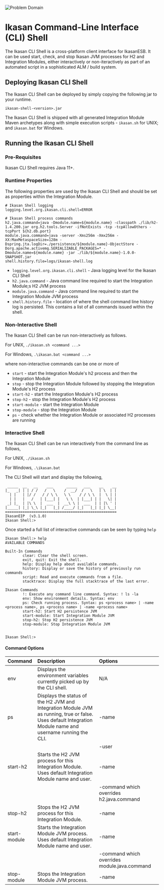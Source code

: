 ![Problem Domain](../../docs/quickstart-images/Ikasan-title-transparent.png)
# Ikasan Command-Line Interface (CLI) Shell

The Ikasan CLI Shell is a cross-platform client interface for IkasanESB.
It can be used start, check, and stop Ikasan JVM processes for H2 and Integration Modules, either interactively or non-iteractively as part of an 
automated script in a sophisticated ALM / build system.

## Deploying Ikasan CLI Shell
The Ikasan CLI Shell can be deployed by simply copying the following jar to your runtime.
```
ikasan-shell-<version>.jar
```
The Ikasan CLI Shell is shipped with all generated Integration Module Maven archetypes along with simple execution scripts - ```ikasan.sh``` for UNIX; and ```ikasan.bat``` for Windows.

## Running the Ikasan CLI Shell
### Pre-Requisites
Ikasan CLI Shell requires Java 11+.

### Runtime Properties
The following properties are used by the Ikasan CLI Shell and should be set as properties within the Integration Module. 

```
# Ikasan Shell logging
logging.level.org.ikasan.cli.shell=ERROR

# Ikasan Shell process commands
h2.java.command=java -Dmodule.name=${module.name} -classpath ./lib/h2-1.4.200.jar org.h2.tools.Server -ifNotExists -tcp -tcpAllowOthers -tcpPort ${h2.db.port}
module.java.command=java -server -Xms256m -Xmx256m -XX:MaxMetaspaceSize=128m -Dspring.jta.logDir=./persistence/${module.name}-ObjectStore -Dorg.apache.activemq.SERIALIZABLE_PACKAGES=* -Dmodule.name=${module.name} -jar ./lib/${module.name}-1.0.0-SNAPSHOT.jar
shell.history.file=logs/ikasan-shell.log
```

- ```logging.level.org.ikasan.cli.shell``` - Java logging level for the Ikasan CLI Shell
-  ```h2.java.command``` - Java command line required to start the Integration Module;s H2 JVM process
- ```module.java.command``` - Java command line required to start the Integration Module JVM process
- ```shell.history.file``` - location of where the shell command line history log is persisted. This contains a list of all commands issued within the shell.

### Non-Interactive Shell
The Ikasan CLI Shell can be run non-interactively as follows.

For UNIX, ```./ikasan.sh <command ...>```

For Windows, ```.\ikasan.bat <command ...>```

where non-interactive commands can be one or more of
- ```start``` - start the Integration Module's h2 process and then the Integration Module
- ```stop``` - stop the Integration Module followed by stopping the Integration Module's H2 process
- ```start-h2``` - start the Integration Module's H2 process
- ```stop-h2``` - stop the Integration Module's H2 process
- ```start-module``` - start the Integration Module
- ```stop-module``` - stop the Integration Module
- ```ps``` - check whether the Integration Module or associated H2 processes are running


### Interactive Shell
The Ikasan CLI Shell can be run interactively from the command line as follows,

For UNIX, ```./ikasan.sh```

For Windows, ```.\ikasan.bat```

The CLI Shell will start and display the following,
```
 _____  __   __    ___      _____   ___    __    __
|_   _| | | / /   /   \    /  __/  /   \   | \  | |
  | |   | |/ /   / / \ \   \ \    / / \ \  |  \ | |
  | |   |   /   | |___| |   \ \  | |___| | |   \| |
 _| |_  | |\ \  |  ___  |  __\ \ |  ___  | | |\ ' |
|_____| |_| \_\ |_|   |_| /____/ |_|   |_| |_| \__|
===================================================
IkasanEIP  (v3.1.0)
Ikasan Shell:> 
```

Once started a full list of interactive commands can be seen by typing ```help```

```
Ikasan Shell:> help
AVAILABLE COMMANDS

Built-In Commands
        clear: Clear the shell screen.
        exit, quit: Exit the shell.
        help: Display help about available commands.
        history: Display or save the history of previously run commands
        script: Read and execute commands from a file.
        stacktrace: Display the full stacktrace of the last error.

Ikasan Commands
        !: Execute any command line command. Syntax: ! ls -la
        env: Show environment details. Syntax: env
        ps: Check running process. Syntax: ps <process name> | -name <process name>, ps <process name> | -name <process name>
        start-h2: Start H2 persistence JVM
        start-module: Start Integration Module JVM
        stop-h2: Stop H2 persistence JVM
        stop-module: Stop Integration Module JVM


Ikasan Shell:> 
```

#### Command Options

| Command | Description | Options |
| :---    | :---    | :---   |
| env     | Displays the environment variables currently picked up by the CLI shell. | N/A |
| ps      | Displays the status of the H2 JVM and Integration Module JVM as running, true or false. Uses default Integration Module name and username running the CLI. | -name <Alternate Module Name> |
|         |  | -user <Alternate Username> |
| start-h2 | Starts the H2 JVM process for this Integration Module. Uses default Integration Module name and user. | -name <Alternate Module Name> |
|         |  | -command <Alternate JVM Command> which overrides h2.java.command |
| stop-h2 | Stops the H2 JVM process for this Integration Module. | -name <Alternate Module Name> |
| start-module | Starts the Integration Module JVM process. Uses default Integration Module name and user. | -name <Alternate Module Name> |
|         |  | -command <Alternate JVM Command> which overrides module.java.command |
| stop-module | Stops the Integration Module JVM process. | -name <Alternate Module Name> |




